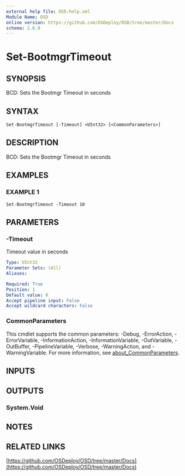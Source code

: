 ```yaml
---
external help file: OSD-help.xml
Module Name: OSD
online version: https://github.com/OSDeploy/OSD/tree/master/Docs
schema: 2.0.0
---
```


# Set-BootmgrTimeout

## SYNOPSIS
BCD: Sets the Bootmgr Timeout in seconds

## SYNTAX

```
Set-BootmgrTimeout [-Timeout] <UInt32> [<CommonParameters>]
```

## DESCRIPTION
BCD: Sets the Bootmgr Timeout in seconds

## EXAMPLES

### EXAMPLE 1
```
Set-BootmgrTimeout -Timeout 10
```

## PARAMETERS

### -Timeout
Timeout value in seconds

```yaml
Type: UInt32
Parameter Sets: (All)
Aliases:

Required: True
Position: 1
Default value: 0
Accept pipeline input: False
Accept wildcard characters: False
```

### CommonParameters
This cmdlet supports the common parameters: -Debug, -ErrorAction, -ErrorVariable, -InformationAction, -InformationVariable, -OutVariable, -OutBuffer, -PipelineVariable, -Verbose, -WarningAction, and -WarningVariable. For more information, see [about_CommonParameters](http://go.microsoft.com/fwlink/?LinkID=113216).

## INPUTS

## OUTPUTS

### System.Void
## NOTES

## RELATED LINKS

[https://github.com/OSDeploy/OSD/tree/master/Docs](https://github.com/OSDeploy/OSD/tree/master/Docs)

